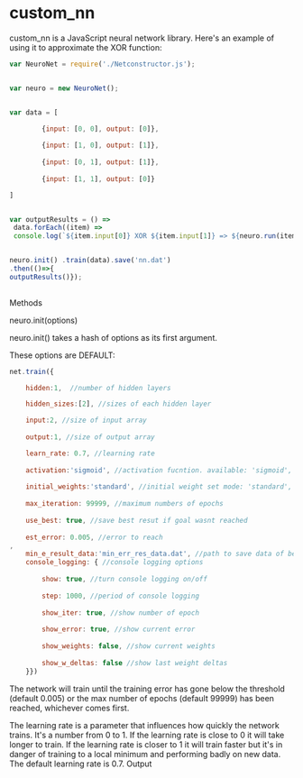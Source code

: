 # custom_nn


custom_nn is a JavaScript neural network library. Here's an example of using it to approximate the XOR function:


```javascript
var NeuroNet = require('./Netconstructor.js');


var neuro = new NeuroNet();


var data = [

		{input: [0, 0], output: [0]},
 
   		{input: [1, 0], output: [1]},
  
  		{input: [0, 1], output: [1]},
   
 		{input: [1, 1], output: [0]}

]


var outputResults = () => 
 data.forEach((item) => 
 console.log(`${item.input[0]} XOR ${item.input[1]} => ${neuro.run(item.input)} (expected ${item.output})`));


neuro.init() .train(data).save('nn.dat')
.then(()=>{
outputResults()}); 
	
```	
 
Methods


neuro.init(options)


neuro.init() takes a hash of options as its first argument. 

These options are DEFAULT:


```javascript
net.train({

	hidden:1,  //number of hidden layers

	hidden_sizes:[2], //sizes of each hidden layer

	input:2, //size of input array
	
	output:1, //size of output array

	learn_rate: 0.7, //learning rate
		
	activation:'sigmoid', //activation fucntion. available: 'sigmoid', 'bipolar_sigmoid'
		
	initial_weights:'standard', //initial weight set mode: 'standard', 'widrow'
		
	max_iteration: 99999, //maximum numbers of epochs
		
	use_best: true, //save best resut if goal wasnt reached
		
	est_error: 0.005, //error to reach
,		
	min_e_result_data:'min_err_res_data.dat', //path to save data of best error if estimated error wasnt reached	
	console_logging: { //console logging options
			
		show: true, //turn console logging on/off
			
		step: 1000, //period of console logging
			
		show_iter: true, //show number of epoch
			
		show_error: true, //show current error
			
		show_weights: false, //show current weights
			
		show_w_deltas: false //show last weight deltas
	}})


```
The network will train until the training error has gone below the threshold (default 0.005) or the max number of epochs (default 99999) has been reached, whichever comes first.


The learning rate is a parameter that influences how quickly the network trains. It's a number from 0 to 1. If the learning rate is close to 0 it will take longer to train. If the learning rate is closer to 1 it will train faster but it's in danger of training to a local minimum and performing badly on new data. The default learning rate is 0.7.
Output




